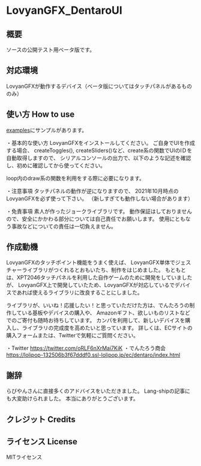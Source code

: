 # LovyanGFX_DentaroUI

概要
----------------
ソースの公開テスト用ベータ版です。 

対応環境
---------------
LovyanGFXが動作するデバイス（ベータ版についてはタッチパネルがあるもののみ）

使い方 How to use
----------------
[examples](examples/)にサンプルがあります。

・基本的な使い方
LovyanGFXをインストールしてください。
ご自身でUIを作成する場合、
createToggles(), createSliders()など、create系の関数でUIのIＤを自動取得しますので、
シリアルコンソールの出力で、以下のような記述を確認し、初めに確認してから使ってください。

loop内のdraw系の関数を利用をする際に必要になります。

・注意事項
タッチパネルの動作が逆になりますので、
2021年10月時点のLovyanGFXを必ず使って下さい。
（新しすぎても動作しない場合があります）

・免責事項
素人が作ったジョークライブラリです。
動作保証はしておりませんので、安全にかかわる部分については自己責任でお願いします。
使用にともなう事故などについての責任は一切負えません。

作成動機
----------------
LovyanGFXのタッチポイント機能をうまく使えば、
LovyanGFX単体でジェスチャーライブラリがつくれるとおもいたち、制作をはじめました。
もともとは、XPT2046タッチパネルを利用した自作ゲームのために開発をしていましたが、
LovyanGFX上で開発していたため、LovyanGFXが対応しているでデバイスであれば使えるライブラリに改良することにしました。

ライブラリが、いいね！応援したい！と思っていただけた方は、でんたろうの制作している基板やデバイスの購入や、
Amazonギフト、欲しいものリストなどでのご寄付も随時お待ちしています。
カンパを利用して、新しいデバイスを購入し、ライブラリの完成度を高めたいと思っています。
詳しくは、ECサイトの購入フォームまたは、Twitterで気軽にご質問ください。

・Twitter
https://twitter.com/oRLF6nXrMai7KiK
・でんたろう商会
https://lolipop-132506b3f67dddf0.ssl-lolipop.jp/ec/dentaro/index.html

謝辞
----------------
らびやんさんに直接多くのアドバイスをいただきました。
Lang-shipの記事にも大変助けられました。
本当にありがとうございます。

クレジット Credits
----------------

ライセンス License
----------------
MITライセンス

